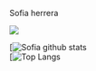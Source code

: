 <p>Sofia herrera</p>

<img src="https://user-images.githubusercontent.com/63525754/139300955-18ce673f-9ac7-4614-ac0c-dca6f9298e21.png">

[![Sofia github stats](https://github-readme-stats.vercel.app/api?username=sofiagaona&show_icons=true&theme=onedark)
&nbsp;&nbsp;&nbsp;&nbsp;
&nbsp;&nbsp;&nbsp;&nbsp;
<br>
[![Top Langs](https://github-readme-stats.vercel.app/api/top-langs/?username=sofiagaona&show_icons=true&theme=onedark)
